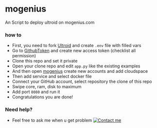 # mogenius
An Script to deploy ultroid on mogenius.com

### how to
- First, you need to fork [Ultroid](github.com/TeamUltroid/Ultroid) and create `.env` file with filled vars
- Go to [GithubToken](https://github.com/settings/tokens) and create new access token (checklist all permission)
- Clone this repo and set it private
- Open your clone repo and edit `app.py` like the existing examples
- And then open [mogenius](mogenius.com) create new accounts and add cloudspace
- Then add service and select docker file
- Connect your GitHub account, select repository the clone of this repo
- Swipe core, ram, disk to maximum
- Add port `8080` and run it
- Congratulations you are done!

### Need help?
- Feel free to ask me when u get problem  [![Contact me](https://img.shields.io/badge/My%20Telegram-blue)](https://t.me/smithereensoul)
